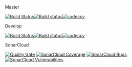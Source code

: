 Master

[![Build Status](https://travis-ci.org/mvsouza/SouzaCIQuoting.svg?branch=master)](https://travis-ci.org/mvsouza/SouzaCIQuoting)[![Build status](https://ci.appveyor.com/api/projects/status/gpgef02rfvdqrwhs/branch/master?svg=true)](https://ci.appveyor.com/project/mvsouza/souzaciquoting/branch/master)[![codecov](https://codecov.io/gh/mvsouza/SouzaCIQuoting/branch/master/graph/badge.svg)](https://codecov.io/gh/mvsouza/SouzaCIQuoting)

Develop

[![Build Status](https://travis-ci.org/mvsouza/SouzaCIQuoting.svg?branch=develop)](https://travis-ci.org/mvsouza/SouzaCIQuoting)[![Build status](https://ci.appveyor.com/api/projects/status/gpgef02rfvdqrwhs/branch/develop?svg=true)](https://ci.appveyor.com/project/mvsouza/souzaciquoting/branch/develop)[![codecov](https://codecov.io/gh/mvsouza/SouzaCIQuoting/branch/develop/graph/badge.svg)](https://codecov.io/gh/mvsouza/SouzaCIQuoting)

SonarCloud

[![Quality Gate](https://sonarcloud.io/api/project_badges/measure?project=SCIQuoting&metric=alert_status)](https://sonarcloud.io/dashboard?id=SCIQuoting) [![SonarCloud Coverage](https://sonarcloud.io/api/project_badges/measure?project=SCIQuoting&metric=coverage)](https://sonarcloud.io/component_measures?id=SCIQuoting&metric=coverage) [![SonarCloud Bugs](https://sonarcloud.io/api/project_badges/measure?project=SCIQuoting&metric=bugs)](https://sonarcloud.io/project/issues?id=SCIQuoting&resolved=false&types=BUG) [![SonarCloud Vulnerabilities](https://sonarcloud.io/api/project_badges/measure?project=SCIQuoting&metric=vulnerabilities)](https://sonarcloud.io/project/issues?id=SCIQuoting&resolved=false&types=VULNERABILITY)